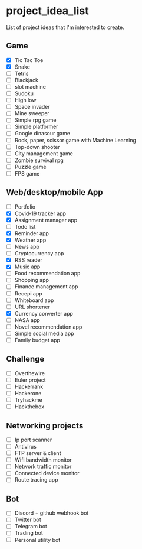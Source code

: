 # project_idea_list
List of project ideas that I'm interested to create.


## Game

- [x] Tic Tac Toe
- [x] Snake
- [ ] Tetris
- [ ] Blackjack
- [ ] slot machine
- [ ] Sudoku
- [ ] High low
- [ ] Space invader
- [ ] Mine sweeper
- [ ] Simple rpg game
- [ ] Simple platformer
- [ ] Google dinasour game
- [ ] Rock, paper, scissor game with Machine Learning
- [ ] Top-down shooter
- [ ] City management game
- [ ] Zombie survival rpg
- [ ] Puzzle game
- [ ] FPS game

## Web/desktop/mobile App

- [ ] Portfolio
- [x] Covid-19 tracker app
- [x] Assignment manager app
- [ ] Todo list 
- [x] Reminder app
- [x] Weather app
- [ ] News app
- [ ] Cryptocurrency app
- [x] RSS reader
- [x] Music app
- [ ] Food recommendation app
- [ ] Shopping app
- [ ] Finance management app
- [ ] Recepi app
- [ ] Whiteboard app
- [ ] URL shortener
- [x] Currency converter app
- [ ] NASA app
- [ ] Novel recommendation app
- [ ] Simple social media app
- [ ] Family budget app

## Challenge
- [ ] Overthewire
- [ ] Euler project
- [ ] Hackerrank
- [ ] Hackerone
- [ ] Tryhackme
- [ ] Hackthebox

## Networking projects
- [ ] Ip port scanner
- [ ] Antivirus 
- [ ] FTP server & client
- [ ] Wifi bandwidth monitor 
- [ ] Network traffic monitor
- [ ] Connected device monitor
- [ ] Route tracing app

## Bot
- [ ] Discord + github webhook bot
- [ ] Twitter bot
- [ ] Telegram bot
- [ ] Trading bot
- [ ] Personal utility bot

